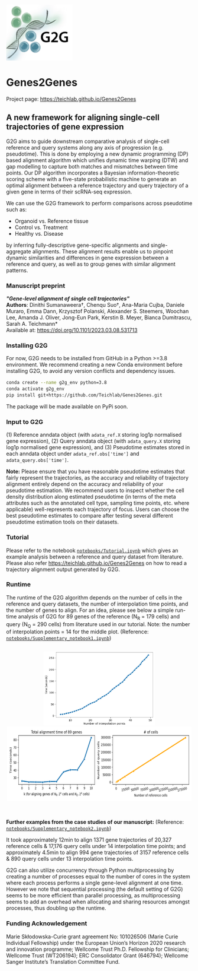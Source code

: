 <img src="images/G2G_logo_new.png" alt="Image" width="180" height="150">

# Genes2Genes
Project page: https://teichlab.github.io/Genes2Genes

## A new framework for aligning single-cell trajectories of gene expression 
G2G aims to guide downstream comparative analysis of single-cell reference and query systems along any axis of progression (e.g. pseudotime). 
This is done by employing a new dynamic programming (DP) based alignment algorithm which unifies dynamic time warping (DTW) and gap modelling to capture both matches and mismatches between time points. Our DP algorithm 
incorporates a Bayesian information-theoretic scoring scheme with a five-state probabilistic machine to generate an optimal alignment between a reference trajectory and query trajectory of a given gene in terms of their scRNA-seq expression. 

We can use the G2G framework to perform comparisons across pseudotime such as:
<ul>
    <li>Organoid vs. Reference tissue
    <li>Control vs. Treatment
    <li>Healthy vs. Disease
</ul>  
by inferring fully-descriptive gene-specific alignments and single-aggregate alignments. 
These alignment results enable us to pinpoint dynamic similarities and differences in gene expression between a reference and query, as well as to group genes with similar alignment patterns.  

### Manuscript preprint 
***"Gene-level alignment of single cell trajectories"*** <br>
**Authors**: Dinithi Sumanaweera†, Chenqu Suo†, Ana-Maria Cujba, Daniele Muraro, Emma Dann, Krzysztof Polanski, Alexander S. Steemers, Woochan Lee, Amanda J. Oliver, Jong-Eun Park, Kerstin B. Meyer, Bianca Dumitrascu, Sarah A. Teichmann* <br>
Available at: https://doi.org/10.1101/2023.03.08.531713 

### **Installing G2G**

For now, G2G needs to be installed from GitHub in a Python >=3.8 environment. We recommend creating a new Conda environment before installing G2G, to avoid any version conflicts and dependency issues.
```bash
conda create --name g2g_env python=3.8 
conda activate g2g_env
pip install git+https://github.com/Teichlab/Genes2Genes.git
```
The package will be made available on PyPi soon.

### **Input to G2G**
(1) Reference anndata object (with `adata_ref.X` storing log1p normalised gene expression), 
(2) Query anndata object (with `adata_query.X` storing log1p normalised gene expression), and
(3) Pseudotime estimates stored in each anndata object under `adata_ref.obs['time']` and `adata_query.obs['time']`.

**Note:** Please ensure that you have reasonable pseudotime estimates that fairly represent the trajectories, as the accuracy and reliability of trajectory alignment entirely depend on the accuracy and reliability of your pseudotime estimation. We recommend users to inspect whether the cell density distribution along estimated pseudotime (in terms of the meta attributes such as the annotated cell type, sampling time points, etc. where applicable) well-represents each trajectory of focus. Users can choose the best pseudotime estimates to compare after testing several different pseudotime estimation tools on their datasets. 

### **Tutorial**

Please refer to the notebook [`notebooks/Tutorial.ipynb`](https://github.com/Teichlab/Genes2Genes/blob/main/notebooks/Tutorial.ipynb) which gives an example analysis between a reference and query dataset from literature. 
Please also refer https://teichlab.github.io/Genes2Genes on how to read a trajectory alignment output generated by G2G. <br>

### **Runtime**

The runtime of the G2G algorithm depends on the number of cells in the reference and query datasets, the number of interpolation time points, and the number of genes to align. 
For an idea, please see below a simple run-time analysis of G2G for 89 genes of the reference (N<sub>R</sub> = 179 cells) and query (N<sub>Q</sub> = 290 cells) from literature used in our tutorial. Note: the number of interpolation points = 14 for the middle plot. 
(Reference: [`notebooks/Supplementary_notebook1.ipynb`](https://github.com/Teichlab/Genes2Genes/blob/main/notebooks/Supplementary_notebook1.ipynb))

<div style="display: flex; justify-content: space-between;">
    <p align="center">
    <img src="images/n_interpolation_points_vs_time_PAM_LPS_G2G_alignment.png" alt="Image" width="300" height="200">
    <img src="images/cell_numbers_vs_approx_time_PAM_LPS_G2G_alignment.png" alt="Image" width="500" height="200">
    </p>
</div><br>


**Further examples from the case studies of our manuscript:** 
(Reference: [`notebooks/Supplementary_notebook2.ipynb`](https://github.com/Teichlab/Genes2Genes/blob/main/notebooks/Supplementary_notebook2.ipynb))

It took approximately 12min to align 1371 gene trajectories of 20,327 reference cells & 17,176 query cells under 14 interpolation time points; and approximately 4.5min to align 994 gene trajectories of 3157 reference cells & 890 query cells under 13 interpolation time points. 

G2G can also utilize concurrency through Python multiprocessing by creating a number of processes equal to the number of cores in the system where each process performs a single gene-level alignment at one time. However we note that sequential processing (the default setting of G2G) seems to be more efficient than parallel processing, as multiprocessing seems to add an overhead when allocating and sharing resources amongst processes, thus doubling up the runtime. 


### Funding Acknowledgement
Marie Skłodowska-Curie grant agreement No: 101026506 (Marie Curie Individual Fellowship) under the European Union’s Horizon 2020 research and innovation programme; Wellcome Trust Ph.D. Fellowship for Clinicians; Wellcome Trust (WT206194); ERC Consolidator Grant (646794); Wellcome Sanger Institute’s Translation Committee Fund.
